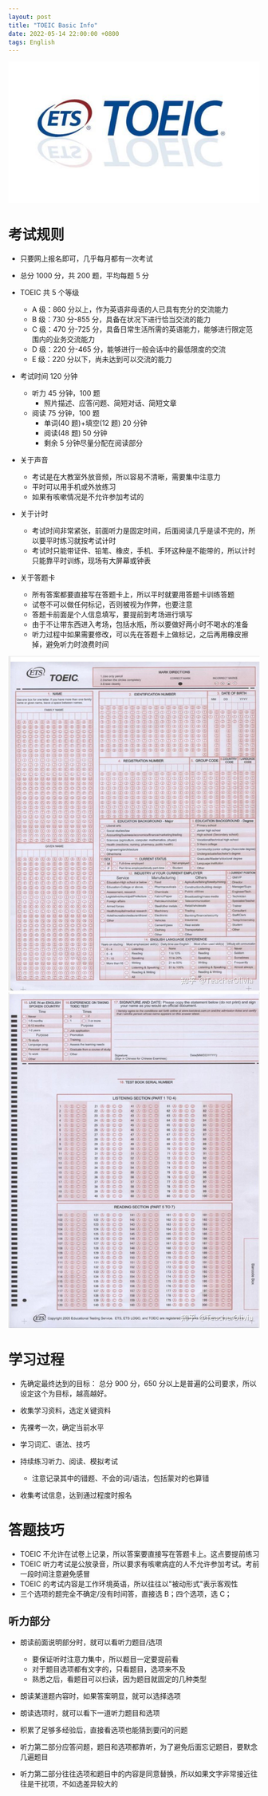 ```yaml
---
layout: post
title: "TOEIC Basic Info"
date: 2022-05-14 22:00:00 +0800
tags: English
---
```


![TOEIC](/assets/images/2022-04-23-TOEIC_vocabulary_1.jpg)

# 考试规则

- 只要网上报名即可，几乎每月都有一次考试

- 总分 1000 分，共 200 题，平均每题 5 分

- TOEIC 共 5 个等级

  - A 级：860 分以上，作为英语非母语的人已具有充分的交流能力
  - B 级：730 分-855 分，具备在状况下进行恰当交流的能力
  - C 级：470 分-725 分，具备日常生活所需的英语能力，能够进行限定范围内的业务交流能力
  - D 级：220 分-465 分，能够进行一般会话中的最低限度的交流
  - E 级：220 分以下，尚未达到可以交流的能力

- 考试时间 120 分钟

  - 听力 45 分钟，100 题
    - 照片描述、应答问题、简短对话、简短文章
  - 阅读 75 分钟，100 题
    - 单词(40 题)+填空(12 题) 20 分钟
    - 阅读(48 题) 50 分钟
    - 剩余 5 分钟尽量分配在阅读部分

- 关于声音

  - 考试是在大教室外放音频，所以容易不清晰，需要集中注意力
  - 平时可以用手机或外放练习
  - 如果有咳嗽情况是不允许参加考试的

- 关于计时

  - 考试时间非常紧张，前面听力是固定时间，后面阅读几乎是读不完的，所以要平时练习就按考试计时
  - 考试时只能带证件、铅笔、橡皮，手机、手环这种是不能带的，所以计时只能靠平时训练，现场有大屏幕或钟表

- 关于答题卡
  - 所有答案都要直接写在答题卡上，所以平时就要用答题卡训练答题
  - 试卷不可以做任何标记，否则被视为作弊，也要注意
  - 答题卡前面是个人信息填写，要提前到考场进行填写
  - 由于不让带东西进入考场，包括水瓶，所以要做好两小时不喝水的准备
  - 听力过程中如果需要修改，可以先在答题卡上做标记，之后再用橡皮擦掉，避免听力时浪费时间

![](/assets/images/2022-05-14-TOEIC_Basic_2.jpg)
![](/assets/images/2022-05-14-TOEIC_Basic_3.jpg)

# 学习过程

- 先确定最终达到的目标：
  总分 900 分，650 分以上是普遍的公司要求，所以设定这个为目标，越高越好。

- 收集学习资料，选定关键资料

- 先裸考一次，确定当前水平

- 学习词汇、语法、技巧

- 持续练习听力、阅读、模拟考试

  - 注意记录其中的错题、不会的词/语法，包括蒙对的也算错

- 收集考试信息，达到通过程度时报名

# 答题技巧

- TOEIC 不允许在试卷上记录，所以答案要直接写在答题卡上。这点要提前练习
- TOEIC 听力考试是公放录音，所以要求有咳嗽病症的人不允许参加考试。考前一段时间注意避免感冒
- TOEIC 的考试内容是工作环境英语，所以往往以"被动形式"表示客观性
- 三个选项的题完全不确定/没有时间答，直接选 B；四个选项，选 C；

## 听力部分

- 朗读前面说明部分时，就可以看听力题目/选项
  - 要保证听时注意力集中，所以题目一定要提前看
  - 对于题目选项都有文字的，只看题目，选项来不及
  - 熟悉之后，看题目可以扫读，因为题目就固定的几种类型
- 朗读某道题内容时，如果答案明显，就可以选择选项
- 朗读选项时，就可以看下一道听力题目和选项
- 积累了足够多经验后，直接看选项也能猜到要问的问题

- 听力第二部分应答问题，题目和选项都靠听，为了避免后面忘记题目，要默念几遍题目
- 听力第二部分往往选项和题目中的内容是同意替换，所以如果文字非常接近往往是干扰项，不如选差异较大的
